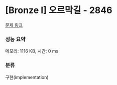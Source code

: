 # [Bronze I] 오르막길 - 2846 

[문제 링크](https://www.acmicpc.net/problem/2846) 

### 성능 요약

메모리: 1116 KB, 시간: 0 ms

### 분류

구현(implementation)


